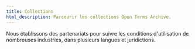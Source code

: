 ```yaml
---
title: Collections
html_description: Parcourir les collections Open Terms Archive.
---
```


Nous établissons des partenariats pour suivre les conditions d'utilisation de nombreuses industries, dans plusieurs langues et juridictions.
